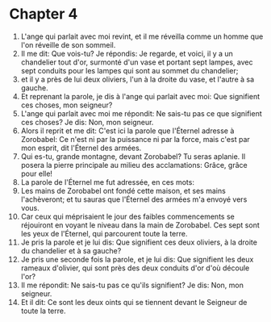 # Chapter 4

1. L'ange qui parlait avec moi revint, et il me réveilla comme un homme que l'on réveille de son sommeil.
2. Il me dit: Que vois-tu? Je répondis: Je regarde, et voici, il y a un chandelier tout d'or, surmonté d'un vase et portant sept lampes, avec sept conduits pour les lampes qui sont au sommet du chandelier;
3. et il y a près de lui deux oliviers, l'un à la droite du vase, et l'autre à sa gauche.
4. Et reprenant la parole, je dis à l'ange qui parlait avec moi: Que signifient ces choses, mon seigneur?
5. L'ange qui parlait avec moi me répondit: Ne sais-tu pas ce que signifient ces choses? Je dis: Non, mon seigneur.
6. Alors il reprit et me dit: C'est ici la parole que l'Éternel adresse à Zorobabel: Ce n'est ni par la puissance ni par la force, mais c'est par mon esprit, dit l'Éternel des armées.
7. Qui es-tu, grande montagne, devant Zorobabel? Tu seras aplanie. Il posera la pierre principale au milieu des acclamations: Grâce, grâce pour elle!
8. La parole de l'Éternel me fut adressée, en ces mots:
9. Les mains de Zorobabel ont fondé cette maison, et ses mains l'achèveront; et tu sauras que l'Éternel des armées m'a envoyé vers vous.
10. Car ceux qui méprisaient le jour des faibles commencements se réjouiront en voyant le niveau dans la main de Zorobabel. Ces sept sont les yeux de l'Éternel, qui parcourent toute la terre.
11. Je pris la parole et je lui dis: Que signifient ces deux oliviers, à la droite du chandelier et à sa gauche?
12. Je pris une seconde fois la parole, et je lui dis: Que signifient les deux rameaux d'olivier, qui sont près des deux conduits d'or d'où découle l'or?
13. Il me répondit: Ne sais-tu pas ce qu'ils signifient? Je dis: Non, mon seigneur.
14. Et il dit: Ce sont les deux oints qui se tiennent devant le Seigneur de toute la terre.

